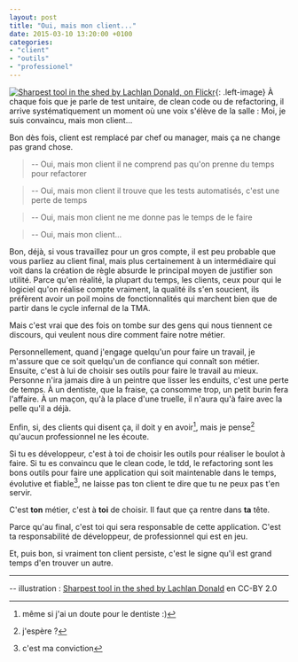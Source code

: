 ```yaml
---
layout: post
title: "Oui, mais mon client..."
date: 2015-03-10 13:20:00 +0100
categories: 
- "client"
- "outils"
- "professionel"
---
```


[![Sharpest tool in the shed by Lachlan Donald, on Flickr](https://farm3.staticflickr.com/2851/9408028555_396725f058_n.jpg)](https://www.flickr.com/photos/lox/9408028555){: .left-image}
À chaque fois que je parle de test unitaire, de clean code ou de refactoring, il arrive systématiquement un moment où une voix s'élève de la salle : Moi, je suis convaincu, mais mon client...

Bon dès fois, client est remplacé par chef ou manager, mais ça ne change pas grand chose.

> -- Oui, mais mon client il ne comprend pas qu'on prenne du temps pour refactorer

> -- Oui, mais mon client il trouve que les tests automatisés, c'est une perte de temps

> -- Oui, mais mon client ne me donne pas le temps de le faire

> -- Oui, mais mon client...


Bon, déjà, si vous travaillez pour un gros compte, il est peu probable que vous parliez au client final, mais plus certainement à un intermédiaire qui voit dans la création de règle absurde le principal moyen de justifier son utilité.
Parce qu'en réalité, la plupart du temps, les clients, ceux pour qui le logiciel qu'on réalise compte vraiment, la qualité ils s'en soucient, ils préfèrent avoir un poil moins de fonctionnalités qui marchent bien que de partir dans le cycle infernal de la TMA.

Mais c'est vrai que des fois on tombe sur des gens qui nous tiennent ce discours, qui veulent nous dire comment faire notre métier.

Personnellement, quand j'engage quelqu'un pour faire un travail, je m'assure que ce soit quelqu'un de confiance qui connaît son métier.
Ensuite, c'est à lui de choisir ses outils pour faire le travail au mieux. Personne n'ira jamais dire à un peintre que lisser les enduits, c'est une perte de temps. À un dentiste, que la fraise, ça consomme trop, un petit burin fera l'affaire. 
À un maçon, qu'à la place d'une truelle, il n'aura qu'à faire avec la pelle qu'il a déjà.

Enfin, si, des clients qui disent ça, il doit y en avoir[^1], mais je pense[^3] qu'aucun professionnel ne les écoute.

Si tu es développeur, c'est à toi de choisir les outils pour réaliser le boulot à faire.
Si tu es convaincu que le clean code, le tdd, le refactoring sont les bons outils pour faire une application qui soit maintenable dans le temps, évolutive et fiable[^2], ne laisse pas ton client te dire que tu ne peux pas t'en servir.

C'est **ton** métier, c'est à **toi** de choisir. Il faut que ça rentre dans **ta** tête.

Parce qu'au final, c'est toi qui sera responsable de cette application.
C'est ta responsabilité de développeur, de professionnel qui est en jeu.

Et, puis bon, si vraiment ton client persiste, c'est le signe qu'il est grand temps d'en trouver un autre.

-----
-- illustration : [Sharpest tool in the shed by Lachlan Donald](https://www.flickr.com/photos/lox/9408028555) en CC-BY 2.0


[^1]: même si j'ai un doute pour le dentiste :)
[^2]: c'est ma conviction
[^3]: j'espère ?
